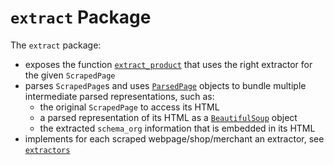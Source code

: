 # `extract` Package

The `extract` package:
- exposes the function [`extract_product`](./extract/__init__.py) that uses the right extractor for the given `ScrapedPage`
- parses `ScrapedPage`s and uses [`ParsedPage`](./extract/parse.py) objects to bundle multiple intermediate parsed representations, such as:
  - the original `ScrapedPage` to access its HTML
  - a parsed representation of its HTML as a [`BeautifulSoup`](https://www.crummy.com/software/BeautifulSoup/bs4/doc/) object
  - the extracted `schema_org` information that is embedded in its HTML
- implements for each scraped webpage/shop/merchant an extractor, see [`extractors`](./extract/extractors)